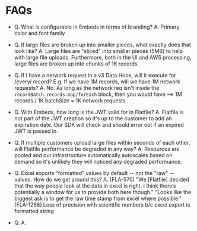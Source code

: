 # FAQs

- Q. What is configurable in Embeds in terms of branding?
  A. Primary color and font family

- Q. If large files are broken up into smaller pieces, what exactly does that look like?
  A. Large files are "sliced" into smaller pieces (5MB) to help with large file uploads. Furthermore,
  both in the UI and AWS processing, large files are broken up into chunks of 1K records.

- Q. If I have a network request in a v3 Data Hook, will it execute for /every/ record? E.g. If we have
  1M records, will we have 1M network requests?
  A. No. As long as the network req isn't inside the `recordBatch.records.map/forEach` block, then
  you would have ==> 1M records / 1K batchSize = 1K network requests

- Q. With Embeds, how long is the JWT valid for in Flatfile?
  A. Flatfile is not part of the JWT creation so it's up to the customer to add an expiration date.
  Our SDK will check and should error out if an expired JWT is passed in.

- Q. If multiple customers upload large files within seconds of each other, will Flatfile performance
  be degraded in any way?
  A. Resources are pooled and our infrastructure automatically autoscales based on demand so it's unlikely
  they will noticed any degraded performance.

- Q. Excel exports "formatted" values by default -- not the "raw" -- values. How do we get around this?
  A.
  [FLA-570]
  "We [Flatfile] decided that the way people look at the data in excel is right. I think there’s potentially a window for us to provide both here though."
  "Looks like the biggest ask is to get the raw time stamp from excel where possible."
  [FLA-1268]
  Loss of precision with scientific numbers b/c excel export is formatted string

- Q.
  A.
